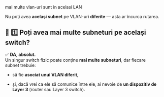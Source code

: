 
mai multe vlan-uri sunt in acelasi LAN

Nu poți avea **același subnet** pe VLAN-uri **diferite** — asta ar încurca rutarea.


## 🧩 1️⃣ Poți avea mai multe **subneturi** pe același **switch**?

✅ **DA, absolut.**  
Un singur switch fizic poate conține **mai multe subneturi**, dar fiecare subnet trebuie:

- să fie **asociat unui VLAN diferit**,
    
- și, dacă vrei ca ele să comunice între ele, ai nevoie de **un dispozitiv de Layer 3** (router sau Layer 3 switch).



